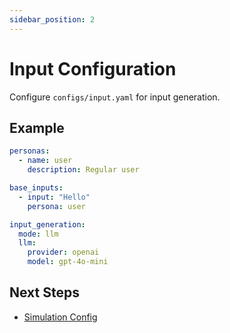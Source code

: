 ```yaml
---
sidebar_position: 2
---
```


# Input Configuration

Configure `configs/input.yaml` for input generation.

## Example

```yaml
personas:
  - name: user
    description: Regular user

base_inputs:
  - input: "Hello"
    persona: user

input_generation:
  mode: llm
  llm:
    provider: openai
    model: gpt-4o-mini
```

## Next Steps

- [Simulation Config](./simulation-config)
